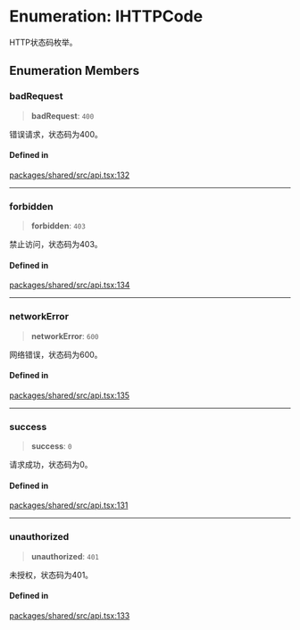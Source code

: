 # Enumeration: IHTTPCode

HTTP状态码枚举。

## Enumeration Members

### badRequest

> **badRequest**: `400`

错误请求，状态码为400。

#### Defined in

[packages/shared/src/api.tsx:132](https://github.com/yimoka/frontend/blob/b3e03ee786f624575c621abcdf4ca6391a862316/packages/shared/src/api.tsx#L132)

***

### forbidden

> **forbidden**: `403`

禁止访问，状态码为403。

#### Defined in

[packages/shared/src/api.tsx:134](https://github.com/yimoka/frontend/blob/b3e03ee786f624575c621abcdf4ca6391a862316/packages/shared/src/api.tsx#L134)

***

### networkError

> **networkError**: `600`

网络错误，状态码为600。

#### Defined in

[packages/shared/src/api.tsx:135](https://github.com/yimoka/frontend/blob/b3e03ee786f624575c621abcdf4ca6391a862316/packages/shared/src/api.tsx#L135)

***

### success

> **success**: `0`

请求成功，状态码为0。

#### Defined in

[packages/shared/src/api.tsx:131](https://github.com/yimoka/frontend/blob/b3e03ee786f624575c621abcdf4ca6391a862316/packages/shared/src/api.tsx#L131)

***

### unauthorized

> **unauthorized**: `401`

未授权，状态码为401。

#### Defined in

[packages/shared/src/api.tsx:133](https://github.com/yimoka/frontend/blob/b3e03ee786f624575c621abcdf4ca6391a862316/packages/shared/src/api.tsx#L133)
